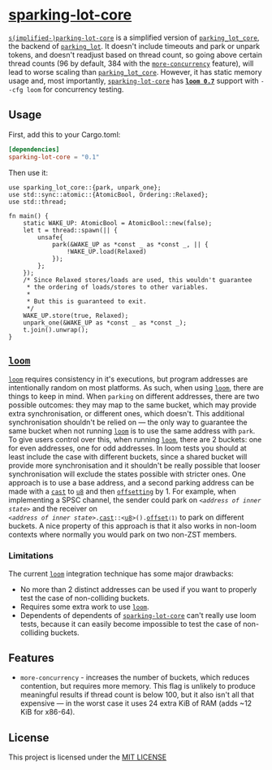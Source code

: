 # [sparking-lot-core][me]

[`s(implified-)parking-lot-core`][me] is a simplified version of [`parking_lot_core`],
the backend of [`parking_lot`]. It doesn't include timeouts and park or unpark
tokens, and doesn't readjust based on thread count, so going above certain thread
counts (96 by default, 384 with the [`more-concurrency`](#features) feature), will
lead to worse scaling than [`parking_lot_core`]. However, it has static memory usage
and, most importantly, [`sparking-lot-core`][me] has **[`loom 0.7`][`loom`]**
support with `--cfg loom` for concurrency testing.

## Usage

First, add this to your Cargo.toml:

```toml
[dependencies]
sparking-lot-core = "0.1"
```

Then use it:

```rust,no_run
use sparking_lot_core::{park, unpark_one};
use std::sync::atomic::{AtomicBool, Ordering::Relaxed};
use std::thread;

fn main() {
    static WAKE_UP: AtomicBool = AtomicBool::new(false);
    let t = thread::spawn(|| {
        unsafe{
            park(&WAKE_UP as *const _ as *const _, || {
                !WAKE_UP.load(Relaxed)
            });
        };
    });
    /* Since Relaxed stores/loads are used, this wouldn't guarantee
     * the ordering of loads/stores to other variables.
     * 
     * But this is guaranteed to exit.
     */
    WAKE_UP.store(true, Relaxed);
    unpark_one(&WAKE_UP as *const _ as *const _);
    t.join().unwrap();
}
```

## [`loom`]

[`loom`] requires consistency in it's executions, but program addresses are intentionally
random on most platforms. As such, when using [`loom`], there are things to keep in mind.
When `parking` on different addresses, there are two possible outcomes: they may map to
the same bucket, which may provide extra synchronisation, or different ones, which doesn't.
This additional synchronisation shouldn't be relied on &mdash; the only way to guarantee the
same bucket when not running [`loom`] is to use the same address with `park`. To give users
control over this, when running [`loom`], there are 2 buckets: one for even addresses, one
for odd addresses. In loom tests you should at least include the case with different buckets,
since a shared bucket will provide more synchronisation and it shouldn't be really possible
that looser synchronisation will exclude the states possible with stricter ones. One approach
is to use a base address, and a second parking address can be made with a [`cast`][cast] to
[`u8`][u8] and then [`offsetting`][offset] by 1. For example, when implementing a SPSC channel,
the sender could park on *`<address of inner state>`* and the receiver on
<code style="white-space: nowrap;"><i>\<address of inner state></i>.[cast]::<[u8]>().[offset]`(1)`</code>
to park on different buckets. A nice property of this approach is that it also works in
non-loom contexts where normally you would park on two non-ZST members.

### Limitations

The current [`loom`] integration technique has some major drawbacks:

- No more than 2 distinct addresses can be used if you want to properly test the case of
non-colliding buckets.
- Requires some extra work to use [`loom`].
- Dependents of dependents of [`sparking-lot-core`][me] can't really use loom tests, because
it can easily become impossible to test the case of non-colliding buckets.

## Features

- `more-concurrency` - increases the number of buckets, which reduces contention, but requires
more memory. This flag is unlikely to produce meaningful results if thread count is below 100,
but it also isn't all that expensive &mdash; in the worst case it uses 24 extra KiB of RAM
(adds ~12 KiB for x86-64).

## License

This project is licensed under the [MIT LICENSE](https://github.com/JuliusEmperorOfRome/sparking-lot-core/blob/master/LICENSE)

[me]: https://crates.io/crates/sparking-lot-core
[`parking_lot_core`]: https://crates.io/crates/parking_lot_core
[`parking_lot`]: https://crates.io/crates/parking_lot
[`loom`]: https://crates.io/crates/loom/0.7.0
[`byte_offset`]: https://doc.rust-lang.org/stable/core/primitive.pointer.html#method.byte_offset
[u8]: https://doc.rust-lang.org/stable/core/primitive.u8.html
[cast]: https://doc.rust-lang.org/stable/core/primitive.pointer.html#method.cast
[offset]: https://doc.rust-lang.org/stable/core/primitive.pointer.html#method.offset